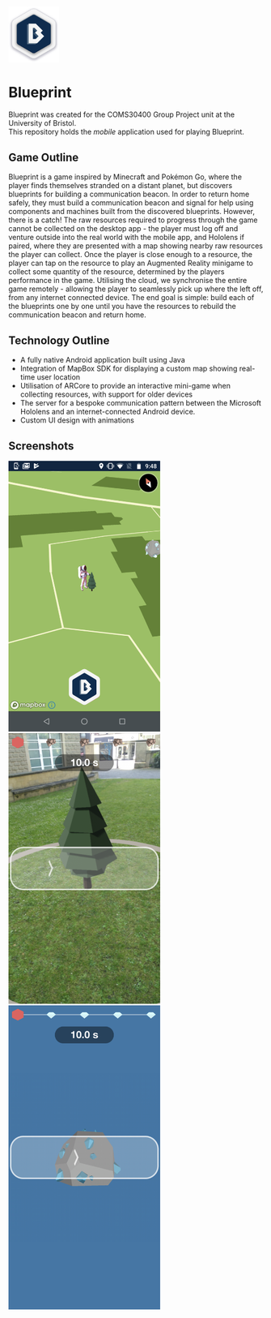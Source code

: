 <img src="img/logo.png" width="100px">

 # Blueprint

Blueprint was created for the COMS30400 Group Project unit at the University of Bristol.</br>
This repository holds the *mobile* application used for playing Blueprint.

## Game Outline
Blueprint is a game inspired by Minecraft and Pokémon Go, where the player finds themselves stranded on a distant planet, but discovers blueprints for building a communication beacon.
In order to return home safely, they must build a communication beacon and signal for help using components and machines built from the discovered blueprints. 
However, there is a catch! The raw resources required to progress through the game cannot be collected on the desktop app - the player must log off and venture outside into the real world with the mobile app, and Hololens if paired, where they are presented with a map showing nearby raw resources the player can collect. 
Once the player is close enough to a resource, the player can tap on the resource to play an Augmented Reality minigame to collect some quantity of the resource, determined by the players performance in the game.
Utilising the cloud, we synchronise the entire game remotely - allowing the player to seamlessly pick up where the left off, from any internet connected device.
The end goal is simple: build each of the blueprints one by one until you have the resources to rebuild the communication beacon and return home.

 ## Technology Outline
 - A fully native Android application built using Java
 - Integration of MapBox SDK for displaying a custom map showing real-time user location
 - Utilisation of ARCore to provide an interactive mini-game when collecting resources, with support for older devices
 - The server for a bespoke communication pattern between the Microsoft Hololens and an internet-connected Android device.
 - Custom UI design with animations

 ## Screenshots
<img src="img/map.png" width="300px">
<img src="img/ar.png" width="300px">
<img src="img/non-ar.png" width="300px">